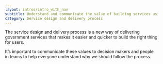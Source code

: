 ```yaml
---
layout: intros/intro_with_nav
subtitle: Understand and communicate the value of building services using the process.
category: Service design and delivery process
---
```


The service design and delivery process is a new way of delivering government services that makes it easier and quicker to build the right thing for users.

It’s important to communicate these values to decision makers and people in teams to help everyone understand why we should follow the process.
